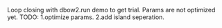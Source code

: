 Loop closing with dbow2.run demo to get trial.
Params are not optimized yet.
TODO:
     1.optimize params.
     2.add island seperation.
